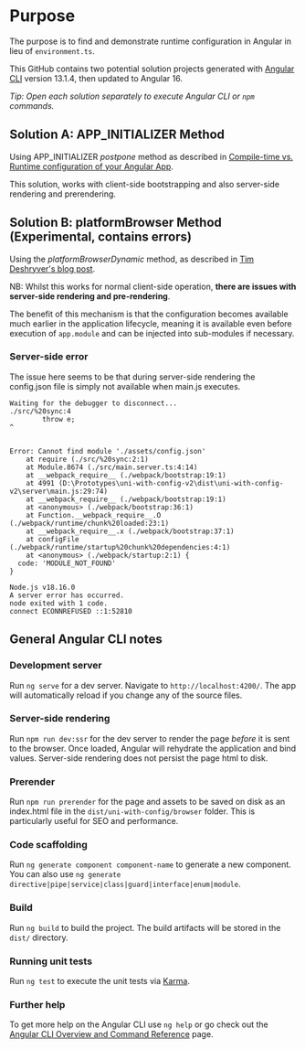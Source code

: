 # Purpose

The purpose is to find and demonstrate runtime configuration in Angular in lieu of `environment.ts`.  

This GitHub contains two potential solution projects generated with [Angular CLI](https://github.com/angular/angular-cli) version 13.1.4, then updated to Angular 16.

_Tip: Open each solution separately to execute Angular CLI or `npm` commands._

## Solution A: APP_INITIALIZER Method

Using APP_INITIALIZER _postpone_ method as described in [Compile-time vs. Runtime configuration of your Angular App](https://juristr.com/blog/2018/01/ng-app-runtime-config/).

This solution, works with client-side bootstrapping and also server-side rendering and prerendering.

## Solution B: platformBrowser Method (Experimental, contains errors)

Using the _platformBrowserDynamic_ method, as described in [Tim Deshryver's blog post](https://timdeschryver.dev/blog/angular-build-once-deploy-to-multiple-environments).

NB: Whilst this works for normal client-side operation, **there are issues with server-side rendering and pre-rendering**.

The benefit of this mechanism is that the configuration becomes available much earlier in the application lifecycle, meaning it is available even before execution of `app.module` and can be injected into sub-modules if necessary.

### Server-side error

The issue here seems to be that during server-side rendering the config.json file is simply not available when main.js executes.

```
Waiting for the debugger to disconnect...
./src/%20sync:4
        throw e;
^


Error: Cannot find module './assets/config.json'
    at require (./src/%20sync:2:1)
    at Module.8674 (./src/main.server.ts:4:14)
    at __webpack_require__ (./webpack/bootstrap:19:1)
    at 4991 (D:\Prototypes\uni-with-config-v2\dist\uni-with-config-v2\server\main.js:29:74)
    at __webpack_require__ (./webpack/bootstrap:19:1)
    at <anonymous> (./webpack/bootstrap:36:1)
    at Function.__webpack_require__.O (./webpack/runtime/chunk%20loaded:23:1)
    at __webpack_require__.x (./webpack/bootstrap:37:1)
    at configFile (./webpack/runtime/startup%20chunk%20dependencies:4:1)
    at <anonymous> (./webpack/startup:2:1) {
  code: 'MODULE_NOT_FOUND'
}

Node.js v18.16.0
A server error has occurred.
node exited with 1 code.
connect ECONNREFUSED ::1:52810
```

## General Angular CLI notes
### Development server

Run `ng serve` for a dev server. Navigate to `http://localhost:4200/`. The app will automatically reload if you change any of the source files.

### Server-side rendering

Run `npm run dev:ssr` for the dev server to render the page _before_ it is sent to the browser. Once loaded, Angular will rehydrate the application and bind values.
Server-side rendering does not persist the page html to disk.

### Prerender

Run `npm run prerender` for the page and assets to be saved on disk as an index.html file in the `dist/uni-with-config/browser` folder.  This is particularly useful for SEO and performance.

### Code scaffolding

Run `ng generate component component-name` to generate a new component. You can also use `ng generate directive|pipe|service|class|guard|interface|enum|module`.

### Build

Run `ng build` to build the project. The build artifacts will be stored in the `dist/` directory.

### Running unit tests

Run `ng test` to execute the unit tests via [Karma](https://karma-runner.github.io).


### Further help

To get more help on the Angular CLI use `ng help` or go check out the [Angular CLI Overview and Command Reference](https://angular.io/cli) page.
